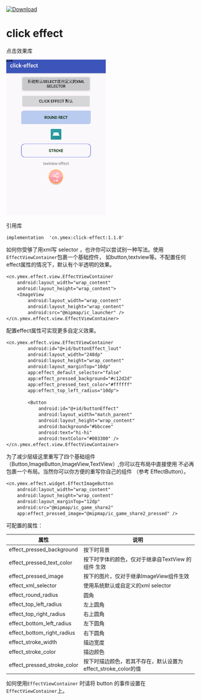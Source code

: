 [ ![Download](https://api.bintray.com/packages/ymex/maven/click-effect/images/download.svg) ](https://bintray.com/ymex/maven/click-effect/_latestVersion)
# click effect

点击效果库

![gif](https://github.com/ymex/click-effect/blob/master/app/art/GIF.gif?raw=true)

引用库

```
implementation  'cn.ymex:click-effect:1.1.0'
```

如何你受够了用xml写 selector ，也许你可以尝试别一种写法。使用`EffectViewContainer`包裹一个基础控件，
如button,textview等。不配置任何effect属性的情况下，默认有个半透明的效果。

```
<cn.ymex.effect.view.EffectViewContainer
    android:layout_width="wrap_content"
    android:layout_height="wrap_content">
    <ImageView
        android:layout_width="wrap_content"
        android:layout_height="wrap_content"
        android:src="@mipmap/ic_launcher" />
</cn.ymex.effect.view.EffectViewContainer>
```

配置effect属性可实现更多自定义效果。

```
<cn.ymex.effect.view.EffectViewContainer
        android:id="@+id/buttonEffect_lout"
        android:layout_width="248dp"
        android:layout_height="wrap_content"
        android:layout_marginTop="10dp"
        app:effect_default_selector="false"
        app:effect_pressed_background="#c12d2d"
        app:effect_pressed_text_color="#ffffff"
        app:effect_top_left_radius="10dp">

        <Button
            android:id="@+id/buttonEffect"
            android:layout_width="match_parent"
            android:layout_height="wrap_content"
            android:background="#bbccee"
            android:text="hi-hi"
            android:textColor="#003300" />
</cn.ymex.effect.view.EffectViewContainer>
```
为了减少层级这里重写了四个基础组件（Button,ImageButton,ImageView,TextView）,你可以在布局中直接使用
不必再包裹一个布局。当然你可以你方便的重写你自己的组件 （参考 EffectButton）。

```
<cn.ymex.effect.widget.EffectImageButton
    android:layout_width="wrap_content"
    android:layout_height="wrap_content"
    android:layout_marginTop="12dp"
    android:src="@mipmap/ic_game_share2"
    app:effect_pressed_image="@mipmap/ic_game_share2_pressed" />
```

可配置的属性：

|属性|说明|
| --- | --- |
|effect_pressed_background|按下时背景|
|effect_pressed_text_color|按下时字体的颜色，仅对于继承自TextView 的组件 生效|
|effect_pressed_image|按下的图片，仅对于继承ImageView组件生效|
|effect_xml_selector|使用系统默认或自定义的xml selector|
|effect_round_radius|圆角|
|effect_top_left_radius|左上圆角|
|effect_top_right_radius|右上圆角|
|effect_bottom_left_radius|左下圆角|
|effect_bottom_right_radius|右下圆角|
|effect_stroke_width|描边宽度|
|effect_stroke_color|描边颜色|
|effect_pressed_stroke_color|按下时描边颜色，若其不存在，默认设置为effect_stroke_color的值|


如何使用`EffectViewContainer` 时请将 button 的事件设置在`EffectViewContainer`上。
